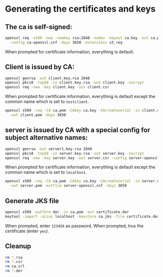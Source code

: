 # Generating the certificates and keys

The ca is self-signed:
----------------------

```bash
openssl req -x509 -new -newkey rsa:2048 -nodes -keyout ca.key -out ca.pem \
  -config ca-openssl.cnf -days 3650 -extensions v3_req
```

When prompted for certificate information, everything is default.

Client is issued by CA:
-----------------------

```bash
openssl genrsa -out client.key.rsa 2048
openssl pkcs8 -topk8 -in client.key.rsa -out client.key -nocrypt
openssl req -new -key client.key -out client.csr
```

When prompted for certificate information, everything is default except the
common name which is set to `testclient`.

```bash
openssl x509 -req -CA ca.pem -CAkey ca.key -CAcreateserial -in client.csr \
  -out client.pem -days 3650
```

server is issued by CA with a special config for subject alternative names:
----------------------------------------------------------------------------

```bash
openssl genrsa -out server1.key.rsa 2048
openssl pkcs8 -topk8 -in server.key.rsa -out server.key -nocrypt
openssl req -new -key server.key -out server.csr -config server-openssl.cnf
```

When prompted for certificate information, everything is default except the
common name which is set to `localhost`.

```bash
openssl x509 -req -CA ca.pem -CAkey ca.key -CAcreateserial -in server.csr \
  -out server.pem -extfile server-openssl.cnf -days 3650
```

Generate JKS file
-----------------

```bash
openssl x509 -outform der -in ca.pem -out certificate.der
keytool -import -alias localhost -keystore ca.jks -file certificate.der
```

When prompted, enter `123456` as password.
When prompted, trus the certificate (enter `yes`).

Cleanup
-------

```bash
rm *.rsa
rm *.csr
rm ca.srl
rm *.der
```